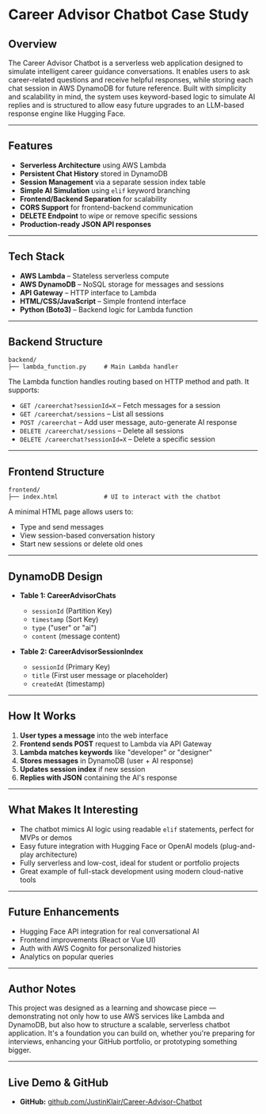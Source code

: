 # Career Advisor Chatbot Case Study

## Overview

The Career Advisor Chatbot is a serverless web application designed to simulate intelligent career guidance conversations. It enables users to ask career-related questions and receive helpful responses, while storing each chat session in AWS DynamoDB for future reference. Built with simplicity and scalability in mind, the system uses keyword-based logic to simulate AI replies and is structured to allow easy future upgrades to an LLM-based response engine like Hugging Face.

---

## Features

* **Serverless Architecture** using AWS Lambda
* **Persistent Chat History** stored in DynamoDB
* **Session Management** via a separate session index table
* **Simple AI Simulation** using `elif` keyword branching
* **Frontend/Backend Separation** for scalability
* **CORS Support** for frontend-backend communication
* **DELETE Endpoint** to wipe or remove specific sessions
* **Production-ready JSON API responses**

---

## Tech Stack

* **AWS Lambda** – Stateless serverless compute
* **AWS DynamoDB** – NoSQL storage for messages and sessions
* **API Gateway** – HTTP interface to Lambda
* **HTML/CSS/JavaScript** – Simple frontend interface
* **Python (Boto3)** – Backend logic for Lambda function

---

## Backend Structure

```
backend/
├── lambda_function.py     # Main Lambda handler
```

The Lambda function handles routing based on HTTP method and path. It supports:

* `GET /careerchat?sessionId=X` – Fetch messages for a session
* `GET /careerchat/sessions` – List all sessions
* `POST /careerchat` – Add user message, auto-generate AI response
* `DELETE /careerchat/sessions` – Delete all sessions
* `DELETE /careerchat?sessionId=X` – Delete a specific session

---

## Frontend Structure

```
frontend/
├── index.html             # UI to interact with the chatbot
```

A minimal HTML page allows users to:

* Type and send messages
* View session-based conversation history
* Start new sessions or delete old ones

---

## DynamoDB Design

* **Table 1: CareerAdvisorChats**

  * `sessionId` (Partition Key)
  * `timestamp` (Sort Key)
  * `type` ("user" or "ai")
  * `content` (message content)

* **Table 2: CareerAdvisorSessionIndex**

  * `sessionId` (Primary Key)
  * `title` (First user message or placeholder)
  * `createdAt` (timestamp)

---

## How It Works

1. **User types a message** into the web interface
2. **Frontend sends POST** request to Lambda via API Gateway
3. **Lambda matches keywords** like "developer" or "designer"
4. **Stores messages** in DynamoDB (user + AI response)
5. **Updates session index** if new session
6. **Replies with JSON** containing the AI's response

---

## What Makes It Interesting

* The chatbot mimics AI logic using readable `elif` statements, perfect for MVPs or demos
* Easy future integration with Hugging Face or OpenAI models (plug-and-play architecture)
* Fully serverless and low-cost, ideal for student or portfolio projects
* Great example of full-stack development using modern cloud-native tools

---

## Future Enhancements

* Hugging Face API integration for real conversational AI
* Frontend improvements (React or Vue UI)
* Auth with AWS Cognito for personalized histories
* Analytics on popular queries

---

## Author Notes

This project was designed as a learning and showcase piece — demonstrating not only how to use AWS services like Lambda and DynamoDB, but also how to structure a scalable, serverless chatbot application. It's a foundation you can build on, whether you're preparing for interviews, enhancing your GitHub portfolio, or prototyping something bigger.

---

## Live Demo & GitHub

* **GitHub:** [github.com/JustinKlair/Career-Advisor-Chatbot](https://github.com/JustinKlair/Career-Advisor-Chatbot)

